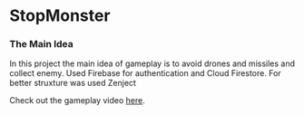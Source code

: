# StopMonster

### The Main Idea
In this project the main idea of gameplay is to avoid drones and missiles and collect enemy. Used Firebase for authentication and Cloud Firestore. For better struxture was used Zenject

Check out the gameplay video [here](https://www.youtube.com/watch?v=CQZkMDs_Tck).

